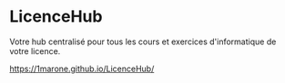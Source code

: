 # LicenceHub
Votre hub centralisé pour tous les cours et exercices d'informatique de votre licence. 

https://1marone.github.io/LicenceHub/
